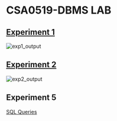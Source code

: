 # CSA0519-DBMS LAB
## [Experiment 1](https://github.com/jaisha86/CSA0519-DBMS/blob/main/Expr1)
![exp1_output](https://user-images.githubusercontent.com/38531342/191169275-17c8a158-0e67-4baa-bec2-837fe2eca478.png)
## [Experiment 2](https://github.com/jaisha86/CSA0519-DBMS/blob/main/Expr2)
![exp2_output](https://user-images.githubusercontent.com/38531342/191169764-17475303-6e15-4c47-9719-056c988790f2.png)
## Experiment 5
[SQL Queries](https://github.com/jaisha86/CSA0519-DBMS/blob/main/expr5.txt)
